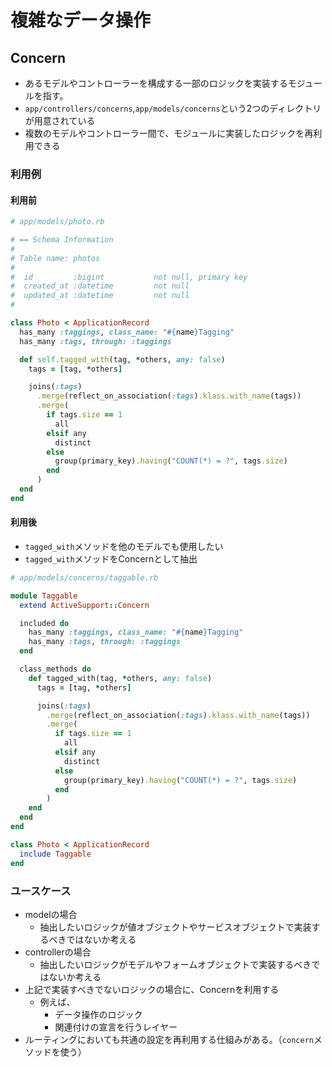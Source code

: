 # 複雑なデータ操作
## Concern
- あるモデルやコントローラーを構成する一部のロジックを実装するモジュールを指す。
- `app/controllers/concerns`,`app/models/concerns`という2つのディレクトリが用意されている
- 複数のモデルやコントローラー間で、モジュールに実装したロジックを再利用できる

### 利用例
#### 利用前
```ruby
# app/models/photo.rb

# == Schema Information
#
# Table name: photos
#
#  id         :bigint           not null, primary key
#  created_at :datetime         not null
#  updated_at :datetime         not null
#

class Photo < ApplicationRecord
  has_many :taggings, class_name: "#{name}Tagging"
  has_many :tags, through: :taggings

  def self.tagged_with(tag, *others, any: false)
    tags = [tag, *others]

    joins(:tags)
      .merge(reflect_on_association(:tags).klass.with_name(tags))
      .merge(
        if tags.size == 1
          all
        elsif any
          distinct
        else
          group(primary_key).having("COUNT(*) = ?", tags.size)
        end
      )
  end
end
```
#### 利用後
- `tagged_with`メソッドを他のモデルでも使用したい
- `tagged_with`メソッドをConcernとして抽出
```ruby
# app/models/concerns/taggable.rb

module Taggable
  extend ActiveSupport::Concern

  included do
    has_many :taggings, class_name: "#{name}Tagging"
    has_many :tags, through: :taggings
  end

  class_methods do
    def tagged_with(tag, *others, any: false)
      tags = [tag, *others]

      joins(:tags)
        .merge(reflect_on_association(:tags).klass.with_name(tags))
        .merge(
          if tags.size == 1
            all
          elsif any
            distinct
          else
            group(primary_key).having("COUNT(*) = ?", tags.size)
          end
        )
    end
  end
end
```
```ruby
class Photo < ApplicationRecord
  include Taggable
end
```

### ユースケース
- modelの場合
  - 抽出したいロジックが値オブジェクトやサービスオブジェクトで実装するべきではないか考える
- controllerの場合
  - 抽出したいロジックがモデルやフォームオブジェクトで実装するべきではないか考える
- 上記で実装すべきでないロジックの場合に、Concernを利用する
  - 例えば、
    - データ操作のロジック
    - 関連付けの宣言を行うレイヤー
- ルーティングにおいても共通の設定を再利用する仕組みがある。（`concern`メソッドを使う）

